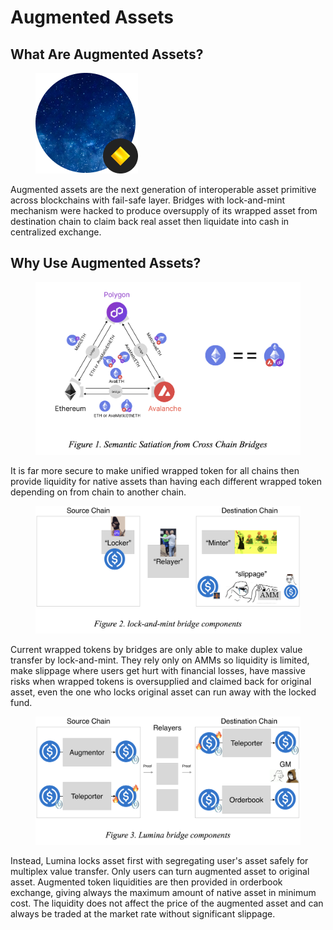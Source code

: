 # Augmented Assets

## What Are Augmented Assets?

<figure><img src="../../.gitbook/assets/augmented-asset.png" alt=""><figcaption></figcaption></figure>

Augmented assets are the next generation of interoperable asset primitive across blockchains with fail-safe layer. Bridges with lock-and-mint mechanism were hacked to produce oversupply of its wrapped asset from destination chain to claim back real asset then liquidate into cash in centralized exchange.

## Why Use Augmented Assets?&#x20;

<figure><img src="../../.gitbook/assets/image (2).png" alt="" width="563"><figcaption></figcaption></figure>

It is far more secure to make unified wrapped token for all chains then provide liquidity for native assets than having each different wrapped token depending on from chain to another chain.

<figure><img src="../../.gitbook/assets/image.png" alt="" width="563"><figcaption></figcaption></figure>

Current wrapped tokens by bridges are only able to make duplex value transfer by lock-and-mint. They rely only on AMMs so liquidity is limited, make slippage where users get hurt with financial losses, have massive risks when wrapped tokens is oversupplied and claimed back for original asset, even the one who locks original asset can run away with the locked fund.&#x20;

<figure><img src="../../.gitbook/assets/image (1).png" alt="" width="563"><figcaption></figcaption></figure>

Instead, Lumina locks asset first with segregating user's asset safely for multiplex value transfer. Only users can turn augmented asset to original asset. Augmented token liquidities are then provided in orderbook exchange, giving always the maximum amount of native asset in minimum cost. The liquidity does not affect the price of the augmented asset and can always be traded at the market rate without significant slippage.
